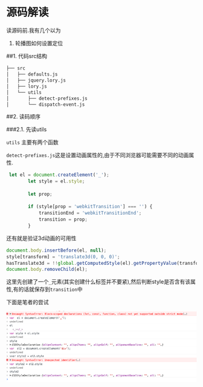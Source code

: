 # 源码解读

读源码前.我有几个以为

1. 轮播图如何设置定位


##1. 代码src结构

    ├── src
    │   ├── defaults.js
    │   ├── jquery.lory.js
    │   ├── lory.js
    │   └── utils
    │       ├── detect-prefixes.js
    │       └── dispatch-event.js
##2. 读码顺序

###2.1. 先读utils

`utils` 主要有两个函数

`detect-prefixes.js`这是设置动画属性的,由于不同浏览器可能需要不同的动画属性.

```javascript
 let el = document.createElement('_');
        let style = el.style;

        let prop;

        if (style[prop = 'webkitTransition'] === '') {
            transitionEnd = 'webkitTransitionEnd';
            transition = prop;
        }
```

还有就是验证3d动画的可用性

```javascript
document.body.insertBefore(el, null);
style[transform] = 'translate3d(0, 0, 0)';
hasTranslate3d = !!global.getComputedStyle(el).getPropertyValue(transform);
document.body.removeChild(el);    
```

这里先创建了一个`_`元素(其实创建什么标签并不要紧),然后判断style是否含有该属性,有的话就保存到`transition`中

下面是笔者的尝试

![获取动画属性](QQ20160107-2.png)
